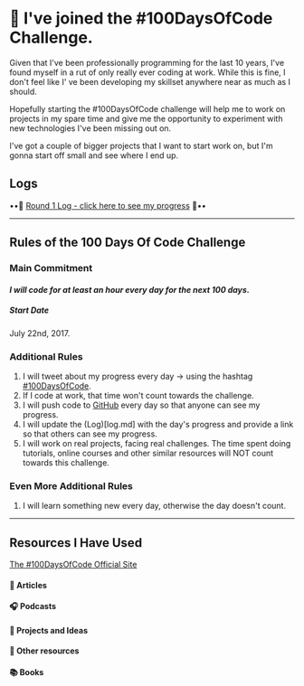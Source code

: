 # 📅 I've joined the #100DaysOfCode Challenge.

Given that I've been professionally programming for the last 10 years, I've found myself in a rut of only really ever coding at work. While this is fine, I don't feel like I' ve been developing my skillset anywhere near as much as I should.

Hopefully starting the #100DaysOfCode challenge will help me to work on projects in my spare time and give me the opportunity to experiment with new technologies I've been missing out on.

I've got a couple of bigger projects that I want to start work on, but I'm gonna start off small and see where I end up.

## Logs

••📔 [Round 1 Log - click here to see my progress](log.md) 💯••

---

## Rules of the 100 Days Of Code Challenge

### Main Commitment
#### *I will code for at least an hour every day for the next 100 days.*

##### Start Date
July 22nd, 2017.

### Additional Rules
1. I will tweet about my progress every day -> using the hashtag [#100DaysOfCode](https://twitter.com/search?f=tweets&q=%23100daysofcode).
2. If I code at work, that time won't count towards the challenge.
3. I will push code to [GitHub](https://github.com/jacobwarduk) every day so that anyone can see my progress.
4. I will update the (Log)[log.md] with the day's progress and provide a link so that others can see my progress.
5. I will work on real projects, facing real challenges. The time spent doing tutorials, online courses and other similar resources will NOT count towards this challenge.

### Even More Additional Rules
1. I will learn something new every day, otherwise the day doesn't count.

---

## Resources I Have Used

[The #100DaysOfCode Official Site](http://100daysofcode.com/)

#### 🔖 Articles

#### 🎧 Podcasts

#### 🤔 Projects and Ideas

#### 💠 Other resources

#### 📚 Books

